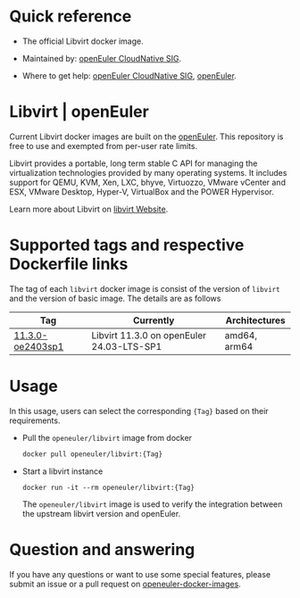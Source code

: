 # Quick reference

- The official Libvirt docker image.

- Maintained by: [openEuler CloudNative SIG](https://gitee.com/openeuler/cloudnative).

- Where to get help: [openEuler CloudNative SIG](https://gitee.com/openeuler/cloudnative), [openEuler](https://gitee.com/openeuler/community).

# Libvirt | openEuler
Current Libvirt docker images are built on the [openEuler](https://repo.openeuler.org/). This repository is free to use and exempted from per-user rate limits.

Libvirt provides a portable, long term stable C API for managing the
virtualization technologies provided by many operating systems. It
includes support for QEMU, KVM, Xen, LXC, bhyve, Virtuozzo, VMware
vCenter and ESX, VMware Desktop, Hyper-V, VirtualBox and the POWER
Hypervisor.

Learn more about Libvirt on [libvirt Website](https://libvirt.org)⁠.

# Supported tags and respective Dockerfile links
The tag of each `libvirt` docker image is consist of the version of `libvirt` and the version of basic image. The details are as follows

|    Tag   |  Currently  |   Architectures  |
|----------|-------------|------------------|
|[11.3.0-oe2403sp1](https://gitee.com/openeuler/openeuler-docker-images/blob/master/Cloud/libvirt/11.3.0/24.03-lts-sp1/Dockerfile)| Libvirt 11.3.0 on openEuler 24.03-LTS-SP1 | amd64, arm64 |

# Usage
In this usage, users can select the corresponding `{Tag}` based on their requirements.

- Pull the `openeuler/libvirt` image from docker

	```bash
	docker pull openeuler/libvirt:{Tag}
	```

- Start a libvirt instance

    ```
    docker run -it --rm openeuler/libvirt:{Tag}
    ```
    The `openeuler/libvirt` image is used to verify the integration between the upstream libvirt version and openEuler. 

# Question and answering
If you have any questions or want to use some special features, please submit an issue or a pull request on [openeuler-docker-images](https://gitee.com/openeuler/openeuler-docker-images).